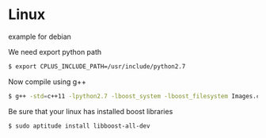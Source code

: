 # Linux

example for debian

We need export python path

```sh
$ export CPLUS_INCLUDE_PATH=/usr/include/python2.7
```

Now compile using g++

```sh
$ g++ -std=c++11 -lpython2.7 -lboost_system -lboost_filesystem Images.cpp -o run
```

Be sure that your linux has installed boost libraries
```sh
$ sudo aptitude install libboost-all-dev
```
